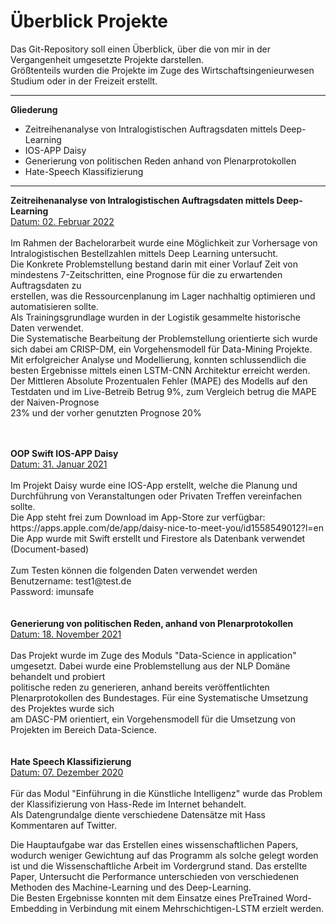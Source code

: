 # Überblick Projekte

Das Git-Repository soll einen Überblick, über die von mir in der Vergangenheit umgesetzte Projekte darstellen.<br>
Größtenteils wurden die Projekte im Zuge des Wirtschaftsingenieurwesen Studium oder in der Freizeit erstellt.<br>

<hr>
<p> <b>Gliederung</b>
<ul>
  <li>	Zeitreihenanalyse von Intralogistischen Auftragsdaten mittels Deep-Learning</li>
  <li>	IOS-APP Daisy</li>
  <li>	Generierung von politischen Reden anhand von Plenarprotokollen</li>
  <li>	Hate-Speech Klassifizierung</li>
</ul>
<hr>


<b>Zeitreihenanalyse von Intralogistischen Auftragsdaten mittels Deep-Learning</b>
<br>
<U>Datum: 02. Februar 2022</U>
<br><br>
Im Rahmen der Bachelorarbeit wurde eine Möglichkeit zur Vorhersage von Intralogistischen Bestellzahlen mittels Deep Learning untersucht.<br> 
Die Konkrete Problemstellung bestand darin mit einer Vorlauf Zeit von mindestens 7-Zeitschritten, eine Prognose für die zu erwartenden Auftragsdaten zu <br>erstellen, was die Ressourcenplanung im Lager nachhaltig optimieren und automatisieren sollte.<br>
Als Trainingsgrundlage wurden in der Logistik gesammelte historische Daten verwendet.<br>
Die Systematische Bearbeitung der Problemstellung orientierte sich wurde sich dabei am CRISP-DM, ein Vorgehensmodell für Data-Mining Projekte. 
Mit erfolgreicher Analyse und Modellierung, konnten schlussendlich die besten Ergebnisse mittels einen LSTM-CNN Architektur erreicht werden.<br>
Der Mittleren Absolute Prozentualen Fehler (MAPE) des Modells auf den Testdaten und im Live-Betreib Betrug 9%, zum Vergleich betrug die MAPE der Naiven-Prognose <br>23% und der vorher genutzten Prognose 20% 

<br>

<br>
<b>OOP Swift IOS-APP Daisy</b>
<br><u> Datum: 31. Januar 2021</u>
<br><br>
Im Projekt Daisy wurde eine IOS-App erstellt, welche die Planung und Durchführung von Veranstaltungen oder Privaten Treffen vereinfachen sollte.<br> Die App steht frei zum Download im App-Store zur verfügbar: https://apps.apple.com/de/app/daisy-nice-to-meet-you/id1558549012?l=en <br>
Die App wurde mit Swift erstellt und Firestore als Datenbank verwendet (Document-based)<br>
<br>
Zum Testen können die folgenden Daten verwendet werden<br>
Benutzername: test1@test.de<br>
Password: imunsafe<br>
<br>

<br>
<b>Generierung von politischen Reden, anhand von Plenarprotokollen</b>
<br><u>Datum: 18. November 2021</u>
<br><br>
Das Projekt wurde im Zuge des Moduls "Data-Science in application" umgesetzt. Dabei wurde eine Problemstellung aus der NLP Domäne behandelt und probiert <br>politische reden zu generieren, anhand bereits veröffentlichten Plenarprotokollen des Bundestages. Für eine Systematische Umsetzung des Projektes wurde sich <br>am DASC-PM orientiert, ein Vorgehensmodell für die Umsetzung von Projekten im Bereich Data-Science.
 
<br>
<br>
<br>
<b>Hate Speech Klassifizierung </b>
<br><u> Datum: 07. Dezember 2020</u>
<br><br>
Für das Modul "Einführung in die Künstliche Intelligenz" wurde das Problem der Klassifizierung von Hass-Rede im Internet behandelt.<br> Als Datengrundalge diente verschiedene Datensätze mit Hass Kommentaren auf Twitter.<br>

Die Hauptaufgabe war das Erstellen eines wissenschaftlichen Papers, wodurch weniger Gewichtung auf das Programm als solche gelegt worden ist und die Wissenschaftliche Arbeit im Vordergrund stand.
Das erstellte Paper, Untersucht die Performance unterschieden von verschiedenen Methoden des Machine-Learning und des Deep-Learning.<br>
Die Besten Ergebnisse konnten mit dem Einsatze eines PreTrained Word-Embedding in Verbindung mit einem Mehrschichtigen-LSTM erzielt werden.<br>
<br>
<br>







